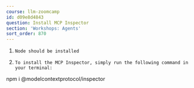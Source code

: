 ```yaml
---
course: llm-zoomcamp
id: d09e8d4843
question: Install MCP Inspector
section: 'Workshops: Agents'
sort_order: 870
---
```


1.     Node should be installed

2.     To install the MCP Inspector, simply run the following command in your terminal:

npm i @modelcontextprotocol/inspector

